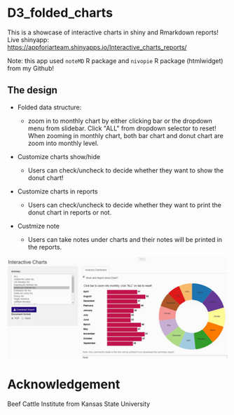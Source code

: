 # D3_folded_charts
This is a showcase of interactive charts in shiny and Rmarkdown reports! Live shinyapp: https://appforiarteam.shinyapps.io/Interactive_charts_reports/ 

Note: this app used `noteMD` R package and `nivopie` R package (htmlwidget) from my Github! 

## The design 

* Folded data structure:  
  - zoom in to monthly chart by either clicking bar or the dropdown menu from slidebar. Click "ALL" from dropdown selector to reset! When zooming in monthly chart, both bar chart and donut chart are zoom into monthly level.

* Customize charts show/hide 
  - Users can check/uncheck to decide whether they want to show the donut chart!

* Customize charts in reports
  - Users can check/uncheck to decide whether they want to print the donut chart in reports or not.

* Custmize note
  - Users can take notes under charts and their notes will be printed in the reports. 

![demo_gif](demo.gif)

# Acknowledgement
Beef Cattle Institute from Kansas State University
